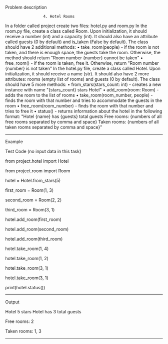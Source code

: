 Problem description

                     4.	Hotel Rooms
In a folder called project create two files: hotel.py and room.py
In the room.py file, create a class called Room. Upon initialization, it should receive
a number (int) and a capacity (int). It should also have an attribute called guests (0 by default)
and is_taken (False by default). The class should have 2 additional methods:
•	take_room(people) - if the room is not taken, and there is enough space, the guests 
take the room. Otherwise, the method should return "Room number {number} cannot be taken"
•	free_room() - if the room is taken, free it. Otherwise, return "Room number {number} is not taken"
In the hotel.py file, create a class called Hotel. Upon initialization, it should receive
a name (str). It should also have 2 more attributes: rooms (empty list of rooms) and 
guests (0 by default). The class should have 5 more methods:
•	from_stars(stars_count: int) - creates a new instance with name "{stars_count} stars Hotel"
•	add_room(room: Room) - adds the room to the list of rooms
•	take_room(room_number, people) - finds the room with that number and tries to 
accommodate the guests in the room
•	free_room(room_number) - finds the room with that number and tries to free it
•	status() - returns information about the hotel in the following format:
"Hotel {name} has {guests} total guests
Free rooms: {numbers of all free rooms separated by comma and space}
Taken rooms: {numbers of all taken rooms separated by comma and space}"



_______________________________________________
Example

Test Code	(no input data in this task)


from project.hotel import Hotel

from project.room import Room

hotel = Hotel.from_stars(5)


first_room = Room(1, 3)

second_room = Room(2, 2)

third_room = Room(3, 1)


hotel.add_room(first_room)

hotel.add_room(second_room)

hotel.add_room(third_room)

hotel.take_room(1, 4)

hotel.take_room(1, 2)

hotel.take_room(3, 1)

hotel.take_room(3, 1)

print(hotel.status())



_______________________________________________
Output

Hotel 5 stars Hotel has 3 total guests

Free rooms: 2

Taken rooms: 1, 3


_______________________________________________